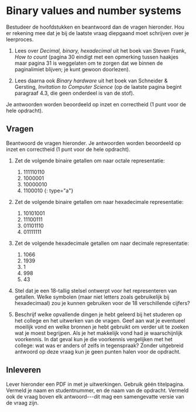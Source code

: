 # Binary values and number systems

Bestudeer de hoofdstukken en beantwoord dan de vragen hieronder. Hou er rekening mee dat je bij de laatste vraag diepgaand moet schrijven over je leerproces.

1. Lees over *Decimal, binary, hexadecimal* uit het boek van Steven Frank, *How to count* (pagina 30 eindigt met een opmerking tussen haakjes maar pagina 31 is weggelaten om te zorgen dat we binnen de paginalimiet blijven; je kunt gewoon doorlezen).

2. Lees daarna ook *Binary hardware* uit het boek van Schneider & Gersting, *Invitation to Computer Science* (op de laatste pagina begint paragraaf 4.3, die geen onderdeel is van de stof).

Je antwoorden worden beoordeeld op inzet en correctheid (1 punt voor de hele opdracht). 

## Vragen

Beantwoord de vragen hieronder. Je antwoorden worden beoordeeld op inzet en correctheid (1 punt voor de hele opdracht).

1.  Zet de volgende binaire getallen om naar octale representatie:

    1. 111110110
    1. 1000001
    1. 10000010
    1. 1100010
    {: type="a"}

2.  Zet de volgende binaire getallen om naar hexadecimale representatie:

    1. 10101001
    1. 11100111
    1. 01101110
    1. 01111111

3.  Zet de volgende hexadecimale getallen om naar decimale representatie:

    1. 1066
    1. 1939
    1. 1
    1. 998
    1. 43

4.  Stel dat je een 18-tallig stelsel ontwerpt voor het representeren van getallen. Welke symbolen (maar niet letters zoals gebruikelijk bij hexadecimaal) zou je kunnen gebruiken voor de 18 verschillende cijfers?

5.  Beschrijf welke opvallende dingen je hebt geleerd bij het studeren op het college en het uitwerken van de vragen. Geef aan wat je eventueel moeilijk vond en welke bronnen je hebt gebruikt om verder uit te zoeken wat je moest begrijpen. Als je het makkelijk vond had je waarschijnlijk voorkennis. In dat geval kun je die voorkennis vergelijken met het college: wat was er anders of zelfs in tegenspraak? Zonder uitgebreid antwoord op deze vraag kun je geen punten halen voor de opdracht.

## Inleveren

Lever hieronder een PDF in met je uitwerkingen. Gebruik géén titelpagina. Vermeld je naam en studentnummer, en de naam van de opdracht. Vermeld ook de vraag boven elk antwoord---dit mag een samengevatte versie van de vraag zijn.
